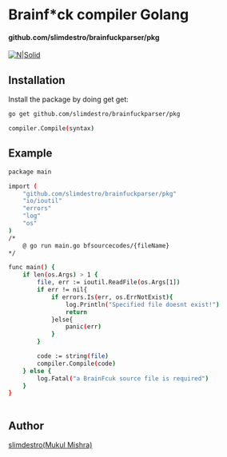 # Brainf*ck compiler Golang
#### github.com/slimdestro/brainfuckparser/pkg

[![N|Solid](https://upload.wikimedia.org/wikipedia/commons/thumb/0/05/Go_Logo_Blue.svg/60px-Go_Logo_Blue.svg.png)](https://dev.to/slimdestro)
 
## Installation

Install the package by doing get get:

```sh
go get github.com/slimdestro/brainfuckparser/pkg

compiler.Compile(syntax)  
```

## Example

```sh
package main

import (
    "github.com/slimdestro/brainfuckparser/pkg" 
    "io/ioutil"
    "errors"
    "log"
    "os" 
)
/*
    @ go run main.go bfsourcecodes/{fileName}
*/

func main() {
    if len(os.Args) > 1 {
        file, err := ioutil.ReadFile(os.Args[1])
        if err != nil{
            if errors.Is(err, os.ErrNotExist){
                log.Println("Specified file doesnt exist!")
                return
            }else{
                panic(err)
            }
        }

        code := string(file) 
        compiler.Compile(code)
    } else {
        log.Fatal("a BrainFcuk source file is required")
    }
}
 
```


## Author

[slimdestro(Mukul Mishra)](https://linktr.ee/slimdestro)
